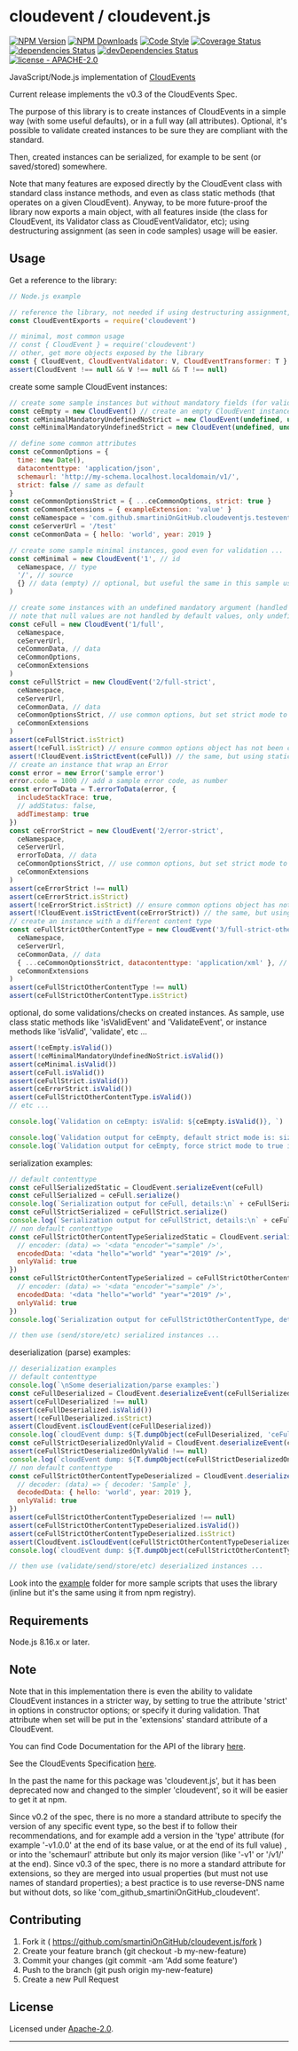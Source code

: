 # cloudevent / cloudevent.js

  [![NPM Version](https://img.shields.io/npm/v/cloudevent.svg?style=flat)](https://npmjs.org/package/cloudevent/)
  [![NPM Downloads](https://img.shields.io/npm/dm/cloudevent.svg?style=flat)](https://npmjs.org/package/cloudevent/)
  [![Code Style](https://img.shields.io/badge/code%20style-standard-brightgreen.svg?style=flat)](http://standardjs.com/)
  [![Coverage Status](https://coveralls.io/repos/github/smartiniOnGitHub/cloudevent.js/badge.svg?branch=master)](https://coveralls.io/github/smartiniOnGitHub/cloudevent.js/?branch=master)
  [![dependencies Status](https://david-dm.org/smartiniOnGitHub/cloudevent.js/status.svg)](https://david-dm.org/smartiniOnGitHub/cloudevent.js)
  [![devDependencies Status](https://david-dm.org/smartiniOnGitHub/cloudevent.js/dev-status.svg)](https://david-dm.org/smartiniOnGitHub/cloudevent.js?type=dev)
  [![license - APACHE-2.0](https://img.shields.io/npm/l/cloudevent.svg)](http://opensource.org/licenses/APACHE-2.0)

JavaScript/Node.js implementation of [CloudEvents](http://cloudevents.io/)

Current release implements the v0.3 of the CloudEvents Spec.

The purpose of this library is to create instances of CloudEvents in a simple way 
(with some useful defaults), or in a full way (all attributes).
Optional, it's possible to validate created instances to be sure they are compliant with the standard.

Then, created instances can be serialized, for example to be sent (or saved/stored) somewhere.

Note that many features are exposed directly by the CloudEvent class with standard class instance 
methods, and even as class static methods (that operates on a given CloudEvent).
Anyway, to be more future-proof the library now exports a main object, with all features inside 
(the class for CloudEvent, its Validator class as CloudEventValidator, etc); 
using destructuring assignment (as seen in code samples) usage will be easier.


## Usage

Get a reference to the library:

```js
// Node.js example

// reference the library, not needed if using destructuring assignment, see below
const CloudEventExports = require('cloudevent')

// minimal, most common usage
// const { CloudEvent } = require('cloudevent')
// other, get more objects exposed by the library
const { CloudEvent, CloudEventValidator: V, CloudEventTransformer: T } = require('cloudevent')
assert(CloudEvent !== null && V !== null && T !== null)
```

create some sample CloudEvent instances:

```js
// create some sample instances but without mandatory fields (for validation) ...
const ceEmpty = new CloudEvent() // create an empty CloudEvent instance (not valid for the validator, even in default case, when strict mode flag is disabled)
const ceMinimalMandatoryUndefinedNoStrict = new CloudEvent(undefined, undefined, undefined, undefined, { strict: false }) // expected success
const ceMinimalMandatoryUndefinedStrict = new CloudEvent(undefined, undefined, undefined, undefined, { strict: true }) // expected failure, so ceMinimalMandatoryUndefinedStrict will not be defined

// define some common attributes
const ceCommonOptions = {
  time: new Date(),
  datacontenttype: 'application/json',
  schemaurl: 'http://my-schema.localhost.localdomain/v1/',
  strict: false // same as default
}
const ceCommonOptionsStrict = { ...ceCommonOptions, strict: true }
const ceCommonExtensions = { exampleExtension: 'value' }
const ceNamespace = 'com.github.smartiniOnGitHub.cloudeventjs.testevent-v1.0.0'
const ceServerUrl = '/test'
const ceCommonData = { hello: 'world', year: 2019 }

// create some sample minimal instances, good even for validation ...
const ceMinimal = new CloudEvent('1', // id
  ceNamespace, // type
  '/', // source
  {} // data (empty) // optional, but useful the same in this sample usage
)

// create some instances with an undefined mandatory argument (handled by defaults), but with strict flag disabled: expected success ...
// note that null values are not handled by default values, only undefined values ...
const ceFull = new CloudEvent('1/full',
  ceNamespace,
  ceServerUrl,
  ceCommonData, // data
  ceCommonOptions,
  ceCommonExtensions
)
const ceFullStrict = new CloudEvent('2/full-strict',
  ceNamespace,
  ceServerUrl,
  ceCommonData, // data
  ceCommonOptionsStrict, // use common options, but set strict mode to true
  ceCommonExtensions
)
assert(ceFullStrict.isStrict)
assert(!ceFull.isStrict) // ensure common options object has not been changed when reusing some of its values for the second instance
assert(!CloudEvent.isStrictEvent(ceFull)) // the same, but using static method
// create an instance that wrap an Error
const error = new Error('sample error')
error.code = 1000 // add a sample error code, as number
const errorToData = T.errorToData(error, {
  includeStackTrace: true,
  // addStatus: false,
  addTimestamp: true
})
const ceErrorStrict = new CloudEvent('2/error-strict',
  ceNamespace,
  ceServerUrl,
  errorToData, // data
  ceCommonOptionsStrict, // use common options, but set strict mode to true
  ceCommonExtensions
)
assert(ceErrorStrict !== null)
assert(ceErrorStrict.isStrict)
assert(!ceErrorStrict.isStrict) // ensure common options object has not been changed when reusing some of its values for the second instance
assert(!CloudEvent.isStrictEvent(ceErrorStrict)) // the same, but using static method
// create an instance with a different content type
const ceFullStrictOtherContentType = new CloudEvent('3/full-strict-other-content-type',
  ceNamespace,
  ceServerUrl,
  ceCommonData, // data
  { ...ceCommonOptionsStrict, datacontenttype: 'application/xml' }, // use common strict options, but set strict mode to true
  ceCommonExtensions
)
assert(ceFullStrictOtherContentType !== null)
assert(ceFullStrictOtherContentType.isStrict)
```

optional, do some validations/checks on created instances.
As sample, use class static methods like 'isValidEvent' and 'ValidateEvent', 
or instance methods like 'isValid', 'validate', etc ...

```js
assert(!ceEmpty.isValid())
assert(!ceMinimalMandatoryUndefinedNoStrict.isValid())
assert(ceMinimal.isValid())
assert(ceFull.isValid())
assert(ceFullStrict.isValid())
assert(ceErrorStrict.isValid())
assert(ceFullStrictOtherContentType.isValid())
// etc ...

console.log(`Validation on ceEmpty: isValid: ${ceEmpty.isValid()}, `)

console.log(`Validation output for ceEmpty, default strict mode is: size: ${CloudEvent.validateEvent(ceEmpty).length}, details:\n` + CloudEvent.validateEvent(ceEmpty))
console.log(`Validation output for ceEmpty, force strict mode to true is size: ${CloudEvent.validateEvent(ceEmpty, { strict: true }).length}, details:\n` + CloudEvent.validateEvent(ceEmpty, { strict: true }))
```

serialization examples:

```js
// default contenttype
const ceFullSerializedStatic = CloudEvent.serializeEvent(ceFull)
const ceFullSerialized = ceFull.serialize()
console.log(`Serialization output for ceFull, details:\n` + ceFullSerialized)
const ceFullStrictSerialized = ceFullStrict.serialize()
console.log(`Serialization output for ceFullStrict, details:\n` + ceFullStrictSerialized)
// non default contenttype
const ceFullStrictOtherContentTypeSerializedStatic = CloudEvent.serializeEvent(ceFullStrictOtherContentType, {
  // encoder: (data) => '<data "encoder"="sample" />',
  encodedData: '<data "hello"="world" "year"="2019" />',
  onlyValid: true
})
const ceFullStrictOtherContentTypeSerialized = ceFullStrictOtherContentType.serialize({
  // encoder: (data) => '<data "encoder"="sample" />',
  encodedData: '<data "hello"="world" "year"="2019" />',
  onlyValid: true
})
console.log(`Serialization output for ceFullStrictOtherContentType, details:\n` + ceFullStrictOtherContentTypeSerialized)

// then use (send/store/etc) serialized instances ...

```

deserialization (parse) examples:

```js
// deserialization examples
// default contenttype
console.log(`\nSome deserialization/parse examples:`)
const ceFullDeserialized = CloudEvent.deserializeEvent(ceFullSerialized)
assert(ceFullDeserialized !== null)
assert(ceFullDeserialized.isValid())
assert(!ceFullDeserialized.isStrict)
assert(CloudEvent.isCloudEvent(ceFullDeserialized))
console.log(`cloudEvent dump: ${T.dumpObject(ceFullDeserialized, 'ceFullDeserialized')}`)
const ceFullStrictDeserializedOnlyValid = CloudEvent.deserializeEvent(ceFullStrictSerialized, { onlyValid: true })
assert(ceFullStrictDeserializedOnlyValid !== null)
console.log(`cloudEvent dump: ${T.dumpObject(ceFullStrictDeserializedOnlyValid, 'ceFullStrictDeserializedOnlyValid')}`)
// non default contenttype
const ceFullStrictOtherContentTypeDeserialized = CloudEvent.deserializeEvent(ceFullStrictOtherContentTypeSerialized, {
  // decoder: (data) => { decoder: 'Sample' },
  decodedData: { hello: 'world', year: 2019 },
  onlyValid: true
})
assert(ceFullStrictOtherContentTypeDeserialized !== null)
assert(ceFullStrictOtherContentTypeDeserialized.isValid())
assert(ceFullStrictOtherContentTypeDeserialized.isStrict)
assert(CloudEvent.isCloudEvent(ceFullStrictOtherContentTypeDeserialized))
console.log(`cloudEvent dump: ${T.dumpObject(ceFullStrictOtherContentTypeDeserialized, 'ceFullStrictOtherContentTypeDeserialized')}`)

// then use (validate/send/store/etc) deserialized instances ...

```

Look into the [example](./example/) folder for more sample scripts that uses the library 
(inline but it's the same using it from npm registry).


## Requirements

Node.js 8.16.x or later.


## Note

Note that in this implementation there is even the ability to validate CloudEvent instances 
in a stricter way, by setting to true the attribute 'strict' in options in constructor options; 
or specify it during validation.
That attribute when set will be put in the 'extensions' standard attribute of a CloudEvent.

You can find Code Documentation for the API of the library [here](https://smartiniongithub.github.io/cloudevent.js/).

See the CloudEvents Specification [here](https://github.com/cloudevents/spec).

In the past the name for this package was 'cloudevent.js', but it has been deprecated now 
and changed to the simpler 'cloudevent', so it will be easier to get it at npm.

Since v0.2 of the spec, there is no more a standard attribute to specify the version 
of any specific event type, so the best if to follow their recommendations, 
and for example add a version in the 'type' attribute 
(for example '-v1.0.0' at the end of its base value, or at the end of its full value) ,
or into the 'schemaurl' attribute but only its major version 
(like '-v1' or '/v1/' at the end).
Since v0.3 of the spec, there is no more a standard attribute for extensions, 
so they are merged into usual properties (but must not use names 
of standard properties); a best practice is to use reverse-DNS name 
but without dots, so like 'com_github_smartiniOnGitHub_cloudevent'.


## Contributing

1. Fork it ( https://github.com/smartiniOnGitHub/cloudevent.js/fork )
2. Create your feature branch (git checkout -b my-new-feature)
3. Commit your changes (git commit -am 'Add some feature')
4. Push to the branch (git push origin my-new-feature)
5. Create a new Pull Request


## License

Licensed under [Apache-2.0](./LICENSE).

----
